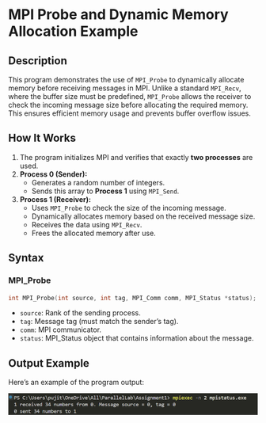 # MPI Probe and Dynamic Memory Allocation Example

## Description
This program demonstrates the use of `MPI_Probe` to dynamically allocate memory before receiving messages in MPI. Unlike a standard `MPI_Recv`, where the buffer size must be predefined, `MPI_Probe` allows the receiver to check the incoming message size before allocating the required memory. This ensures efficient memory usage and prevents buffer overflow issues.

## How It Works
1. The program initializes MPI and verifies that exactly **two processes** are used.
2. **Process 0 (Sender):**
   - Generates a random number of integers.
   - Sends this array to **Process 1** using `MPI_Send`.
3. **Process 1 (Receiver):**
   - Uses `MPI_Probe` to check the size of the incoming message.
   - Dynamically allocates memory based on the received message size.
   - Receives the data using `MPI_Recv`.
   - Frees the allocated memory after use.

## Syntax
### MPI_Probe
```c
int MPI_Probe(int source, int tag, MPI_Comm comm, MPI_Status *status);
```
- `source`: Rank of the sending process.
- `tag`: Message tag (must match the sender’s tag).
- `comm`: MPI communicator.
- `status`: MPI_Status object that contains information about the message.

## Output Example  
Here’s an example of the program output:  

![Output](image1.png)  

